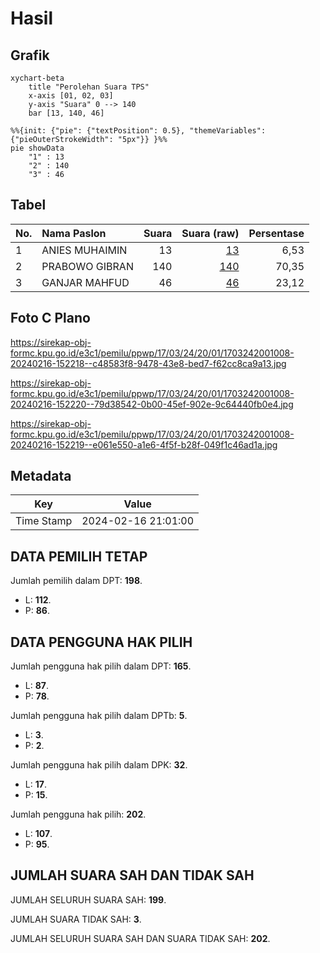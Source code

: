 # Hasil

## Grafik

```mermaid
xychart-beta
    title "Perolehan Suara TPS"
    x-axis [01, 02, 03]
    y-axis "Suara" 0 --> 140
    bar [13, 140, 46]
```

```mermaid
%%{init: {"pie": {"textPosition": 0.5}, "themeVariables": {"pieOuterStrokeWidth": "5px"}} }%%
pie showData
    "1" : 13
    "2" : 140
    "3" : 46
```

## Tabel

| No. | Nama Paslon    | Suara | Suara (raw) | Persentase |
|:--- |:-------------- | -----:| -----------:| ----------:|
| 1   | ANIES MUHAIMIN | 13    | [13][p-1]   | 6,53       |
| 2   | PRABOWO GIBRAN | 140   | [140][p-2]  | 70,35      |
| 3   | GANJAR MAHFUD  | 46    | [46][p-3]   | 23,12      |


[p-1]: https://github.com/gigit-pemilu/pemilu-2024-17-bengkulu/blob/main/pilpres/hitung-suara/sub/17-bengkulu/sub/03-bengkulu-utara/sub/24-pinang-raya/sub/2001-air-sebayur/sub/008-tps/sub/paslon-1.txt
[p-2]: https://github.com/gigit-pemilu/pemilu-2024-17-bengkulu/blob/main/pilpres/hitung-suara/sub/17-bengkulu/sub/03-bengkulu-utara/sub/24-pinang-raya/sub/2001-air-sebayur/sub/008-tps/sub/paslon-2.txt
[p-3]: https://github.com/gigit-pemilu/pemilu-2024-17-bengkulu/blob/main/pilpres/hitung-suara/sub/17-bengkulu/sub/03-bengkulu-utara/sub/24-pinang-raya/sub/2001-air-sebayur/sub/008-tps/sub/paslon-3.txt

## Foto C Plano

https://sirekap-obj-formc.kpu.go.id/e3c1/pemilu/ppwp/17/03/24/20/01/1703242001008-20240216-152218--c48583f8-9478-43e8-bed7-f62cc8ca9a13.jpg

https://sirekap-obj-formc.kpu.go.id/e3c1/pemilu/ppwp/17/03/24/20/01/1703242001008-20240216-152220--79d38542-0b00-45ef-902e-9c64440fb0e4.jpg

https://sirekap-obj-formc.kpu.go.id/e3c1/pemilu/ppwp/17/03/24/20/01/1703242001008-20240216-152219--e061e550-a1e6-4f5f-b28f-049f1c46ad1a.jpg


## Metadata

| Key        | Value               |
| ---------- | ------------------- |
| Time Stamp | 2024-02-16 21:01:00 |


## DATA PEMILIH TETAP

Jumlah pemilih dalam DPT: **198**.
 * L: **112**.
 * P: **86**.

## DATA PENGGUNA HAK PILIH

Jumlah pengguna hak pilih dalam DPT: **165**.
 * L: **87**.
 * P: **78**.

Jumlah pengguna hak pilih dalam DPTb: **5**.
 * L: **3**.
 * P: **2**.

Jumlah pengguna hak pilih dalam DPK: **32**.
 * L: **17**.
 * P: **15**.

Jumlah pengguna hak pilih: **202**.
 * L: **107**.
 * P: **95**.

## JUMLAH SUARA SAH DAN TIDAK SAH

JUMLAH SELURUH SUARA SAH: **199**.

JUMLAH SUARA TIDAK SAH: **3**.

JUMLAH SELURUH SUARA SAH DAN SUARA TIDAK SAH: **202**.


